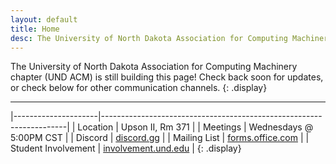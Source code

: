 ```yaml
---
layout: default
title: Home
desc: The University of North Dakota Association for Computing Machinery Chapter (UND ACM)'s homepage. Welcome!
---
```


The University of North Dakota Association for Computing Machinery chapter (UND ACM) is still building this page! 
Check back soon for updates, or check below for other communication channels.
{: .display}

---

|---------------------|---------------------------------------------------------------------|
| Location            | Upson II, Rm 371                                                    |
| Meetings            | Wednesdays @ 5:00PM CST                                             |
| Discord             | [discord.gg](https://discord.gg/jpxZaaA6tm)                         |
| Mailing List        | [forms.office.com](https://forms.office.com/r/HZqnSSjvXE)           |
| Student Involvement | [involvement.und.edu](https://involvement.und.edu/organization/acm) |
{: .display}
